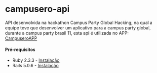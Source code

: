 # campusero-api

API desenvolvida na hackathon Campus Party Global Hacking, na qual a equipe teve que desenvolver um aplicativo para a campus party global, durante a campus party brasil 11, esta api é utilizada no APP:
[CampuseroAPP](https://github.com/diegotsi/CampuseroApp)

#### Pré-requisitos
- Ruby 2.3.3 - [Instalação](https://gorails.com/setup/ubuntu/14.04#ruby)
- Rails 5.0.6 - [Instalação](https://gorails.com/setup/ubuntu/14.04#rails)


